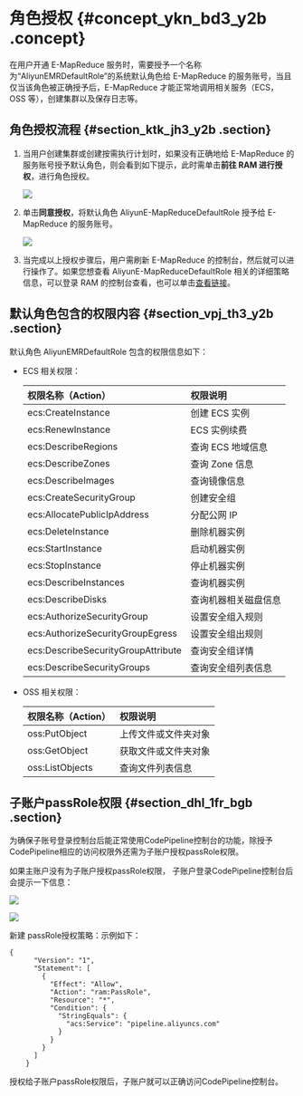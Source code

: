 # 角色授权 {#concept_ykn_bd3_y2b .concept}

在用户开通 E-MapReduce 服务时，需要授予一个名称为“AliyunEMRDefaultRole”的系统默认角色给 E-MapReduce 的服务账号，当且仅当该角色被正确授予后，E-MapReduce 才能正常地调用相关服务（ECS，OSS 等），创建集群以及保存日志等。

## 角色授权流程 {#section_ktk_jh3_y2b .section}

1.  当用户创建集群或创建按需执行计划时，如果没有正确地给 E-MapReduce 的服务账号授予默认角色，则会看到如下提示，此时需单击**前往 RAM 进行授权**，进行角色授权。

    ![](http://static-aliyun-doc.oss-cn-hangzhou.aliyuncs.com/assets/img/17844/154466679110342_zh-CN.jpg)

2.  单击**同意授权**，将默认角色 AliyunE-MapReduceDefaultRole 授予给 E-MapReduce 的服务账号。

    ![](http://static-aliyun-doc.oss-cn-hangzhou.aliyuncs.com/assets/img/17844/154466679110343_zh-CN.jpg)

3.  当完成以上授权步骤后，用户需刷新 E-MapReduce 的控制台，然后就可以进行操作了。如果您想查看 AliyunE-MapReduceDefaultRole 相关的详细策略信息，可以登录 RAM 的控制台查看，也可以单击[查看链接](https://ram.console.aliyun.com/?spm=a2c4g.11186623.2.6.77bd72fe3PD5pf#/policy/detail/system/AliyunEMRRolePolicy/info)。

## 默认角色包含的权限内容 {#section_vpj_th3_y2b .section}

默认角色 AliyunEMRDefaultRole 包含的权限信息如下：

-   ECS 相关权限：

    |权限名称（Action）|权限说明|
    |:-----------|:---|
    |ecs:CreateInstance|创建 ECS 实例|
    |ecs:RenewInstance|ECS 实例续费|
    |ecs:DescribeRegions|查询 ECS 地域信息|
    |ecs:DescribeZones|查询 Zone 信息|
    |ecs:DescribeImages|查询镜像信息|
    |ecs:CreateSecurityGroup|创建安全组|
    |ecs:AllocatePublicIpAddress|分配公网 IP|
    |ecs:DeleteInstance|删除机器实例|
    |ecs:StartInstance|启动机器实例|
    |ecs:StopInstance|停止机器实例|
    |ecs:DescribeInstances|查询机器实例|
    |ecs:DescribeDisks|查询机器相关磁盘信息|
    |ecs:AuthorizeSecurityGroup|设置安全组入规则|
    |ecs:AuthorizeSecurityGroupEgress|设置安全组出规则|
    |ecs:DescribeSecurityGroupAttribute|查询安全组详情|
    |ecs:DescribeSecurityGroups|查询安全组列表信息|

-   OSS 相关权限：

    |权限名称（Action）|权限说明|
    |:-----------|:---|
    |oss:PutObject|上传文件或文件夹对象|
    |oss:GetObject|获取文件或文件夹对象|
    |oss:ListObjects|查询文件列表信息|


## 子账户passRole权限 {#section_dhl_1fr_bgb .section}

为确保子账号登录控制台后能正常使用CodePipeline控制台的功能，除授予CodePipeline相应的访问权限外还需为子账户授权passRole权限。

如果主账户没有为子账户授权passRole权限， 子账户登录CodePipeline控制台后会提示一下信息：

![](http://static-aliyun-doc.oss-cn-hangzhou.aliyuncs.com/assets/img/17844/154466679133938_zh-CN.png)

![](http://static-aliyun-doc.oss-cn-hangzhou.aliyuncs.com/assets/img/17844/154466679233943_zh-CN.png)

新建 passRole授权策略：示例如下：

```
{
      "Version": "1",
      "Statement": [
        {
          "Effect": "Allow",
          "Action": "ram:PassRole",
          "Resource": "*",
          "Condition": {
            "StringEquals": {
              "acs:Service": "pipeline.aliyuncs.com"
            }
          }
        }
      ]
    }
```

授权给子账户passRole权限后，子账户就可以正确访问CodePipeline控制台。

